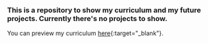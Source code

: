 ### This is a repository to show my curriculum and my future projects. Currently there's no projects to show.

You can preview my curriculum [here](https://jorge-l-f.github.io/){:target="_blank"}.

